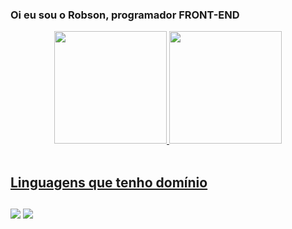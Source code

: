 ### Oi eu sou o Robson, programador FRONT-END

<div align="center">
  <a href="https://github.com/Robson077">
  <img height="180em" src="https://github-readme-stats.vercel.app/api?username=Robson077&show_icons=true&theme=dracula&include_all_commits=true&count_private=true"/>
  <img height="180em" src="https://github-readme-stats.vercel.app/api/top-langs/?username=Robson077&layout=compact&langs_count=7&theme=dracula"/>
</div>
  
<div style="display: inline_block"><br>
  <h2>Linguagens que tenho domínio</h2>
  <i class="fa-brands fa-square-js"></i>
</div>
  
##
  
<div>
  <a href="https://instagram.com/robsontud" target="_blank"><img src="https://img.shields.io/badge/-Instagram-%23E4405F?style=for-the-badge&logo=instagram&logoColor=white" target="_blank"></a>
  <a href="https://www.linkedin.com/in/robson-s-073214223" target="_blank"><img src="https://img.shields.io/badge/-LinkedIn-%230077B5?style=for-the-badge&logo=linkedin&logoColor=white" target="_blank"></a> 
 
</div>
